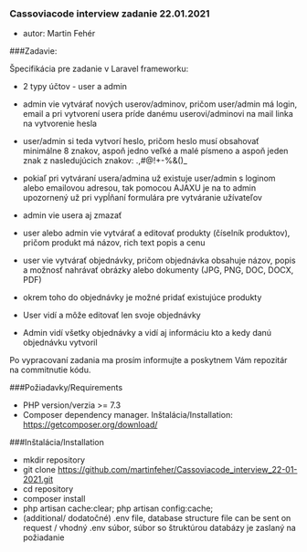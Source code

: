 ### Cassoviacode interview zadanie 22.01.2021
- autor: Martin Fehér

###Zadavie:
<p>
Špecifikácia pre zadanie v Laravel frameworku:

* 2 typy účtov - user a admin

* admin vie vytvárať nových userov/adminov, pričom user/admin má login, email a pri vytvorení usera príde danému userovi/adminovi na mail linka na vytvorenie hesla

* user/admin si teda vytvorí heslo, pričom heslo musí obsahovať minimálne 8 znakov, aspoň jedno veľké a malé písmeno a aspoň jeden znak  z nasledujúcich znakov: .,#@!+-%&()_

* pokiaľ pri vytváraní usera/admina už existuje user/admin s loginom alebo emailovou adresou, tak pomocou AJAXU je na to admin upozornený už pri vypĺňaní formulára pre vytváranie užívateľov

* admin vie usera aj zmazať

* user alebo admin vie vytvárať a editovať produkty (číselník produktov), pričom produkt má názov, rich text popis a cenu

* user vie vytvárať objednávky, pričom objednávka obsahuje názov, popis a možnosť nahrávať obrázky alebo dokumenty (JPG, PNG, DOC, DOCX, PDF)

* okrem toho do objednávky je možné pridať existujúce produkty

* User vidí a môže editovať len svoje objednávky

* Admin vidí všetky objednávky a vidí aj informáciu kto a kedy danú objednávku vytvoril

Po vypracovaní zadania ma prosím informujte a poskytnem Vám repozitár na commitnutie kódu.
</p>


###Požiadavky/Requirements
- PHP version/verzia >= 7.3
- Composer dependency manager. Inštalácia/Installation: https://getcomposer.org/download/

###Inštalácia/Installation
- mkdir repository
- git clone https://github.com/martinfeher/Cassoviacode_interview_22-01-2021.git
- cd repository
- composer install
- php artisan cache:clear; php artisan config:cache;
- (additional/ dodatočné) .env file, database structure file can be sent on request / vhodný .env súbor, súbor so štruktúrou databázy je zaslaný na požiadanie
